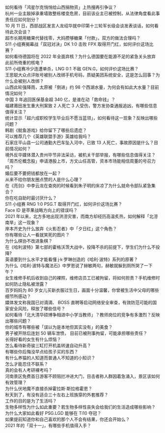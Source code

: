如何看待「鸿星尔克悄悄给山西捐物资」上热搜再引争议？  
杭州一业主敲掉承重墙致整栋楼变危房，目前该业主已被控制，从法律角度看此事责任应如何划分？  
10 月 11 日，西部战区发言人龙绍华就中印第十三轮军长级会谈发表谈话，如何看待此次会谈？  
超市长期用糖果代替找零，大妈攒够糖果「付款」，双方的做法合理吗？  
S11 小组赛揭幕战「双冠对决」DK 1:0 击败 FPX 取得开门红，如何评价这场比赛？  
如何看待德国将在 2022 年全面弃核？为什么德国要在能源不足的紧急关头放弃此前所倚重的核电？  
S11 小组赛冷少连遭单杀，LNG 0:1 不敌 GEN.G，如何评价这场比赛？  
王思聪大众点评账号被别人改绑手机号码，质疑美团系统安全，这是怎么回事？为什么会被别人改绑？  
山西此轮强降雨，太原被「倒进」约 98 个西湖水量，为何会有如此大水量？目前情况如何？  
中国 3 年追回医保基金超 340 亿，是谁在动「救命钱」？  
福建莆田发生重大刑案致 2 人死亡 3 人受伤，警方发协查通报追凶，有哪些信息值得关注？  
统计显示「超六成职校学生毕业后不愿当蓝领」，如何看待这一现象？反映出哪些问题？  
韩剧《鱿鱼游戏》给你留下了哪些后遗症？  
可以推荐几个《英雄联盟手游》英雄给我吗？  
石家庄平山县一公司通勤大巴车坠入河中，已致 13 人死亡，事故原因是什么？目前情况如何？  
境外反华媒体潜入贵州毕节非法采访，被机关干部举报，有哪些信息值得关注？  
「周杰伦概念股」申请港股上市，方文山任高管，资本市场能相信周董的号召力吗？  
婚后要不要把钱都放在一起？  
从来不给你朋友圈点赞的人是什么心理？  
在《亮剑》中李云龙在查岗的时候看到朱子明的床凉了为什么就命令部队紧急集合？  
你在吃自助时最讨厌什么？  
S11 小组赛 RNG 1:0 PSG.T 取得开门红，如何评价这场比赛？  
Face ID 是苹果战略方向上的错误吗？  
2021 年以来，北方多地出现洪涝灾害，而南方却经历高温炙热，如何解释「北涝南旱」这一现象？  
岸本齐史为什么放弃《火影忍者》中「夕日红」这个角色？  
你有哪些让人一看就笑死的图片？  
为什么棋协不改进象棋？  
在《哈利波特》第七部的霍格沃茨大战中，投降不杀的前提下，学生们为什么不投降?  
英语要到什么水平才能看懂 j·k·罗琳创造的《哈利·波特》系列的原著？  
为什么《哈利·波特与魔法石》中罗恩说了赫敏两句，赫敏就躲到厕所哭了一下午？  
女生维修手机后收到自己的裸照，维修店员工已被拘留，将如何担责？手机维修时如何防止隐私被泄露？  
百岁妈妈为 80 岁女儿买新衣服过生日，画面十分温馨，你曾被生活中父母的哪些细节所感动？  
媒体发文称我国已对滴滴、 BOSS 直聘等启动网络安全审查，有效防范可能的国家安全风险，释放了哪些信号？  
如何看待「北大清华硕博争相进中小学当教师」？教师岗位的竞争有多激烈？反映出哪些问题？  
你的城市有哪些被「误以为是本地但其实没有」的美食？  
男子被开除后连划 50 辆车泄愤， 目前已被刑事拘留，可能承担哪些责任？  
长得好看的女生有什么烦恼？  
怎么看待新奇骏三缸打开机盖转速自动升高？  
有哪些你后悔没早点给孩子买的东西？  
有什么养猫的人知道而普通人不知道的小知识？  
怎么才能忍住不联系？  
真的会有人考研裸考吗？  
河南景区免费首日游客不顾阻拦冲进大门，目击者称人群因着急涌入，景区该如何有效管理？  
为什么伏地魔不直接杀掉霍拉斯·斯拉格霍恩？  
秋天到了，有没有适合三十左右上班族穿的外套推荐？  
工作的目的是为了生活吗？  
生物多样性为什么如此重要？若生物多样性丧失会给我们的生活造成哪些影响？  
为什么大家如此看好 PSG.LGD 能够在 Ti10 夺冠？  
如果提前知道你和自己喜欢的那个人不会有结果，你还会开始么？  
2021 年的「双十一」，有哪些手机值得入手？  
